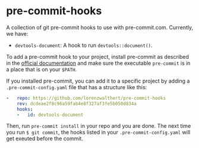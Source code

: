 
<!-- README.md is generated from README.Rmd. Please edit that file -->

# pre-commit-hooks

<!-- badges: start -->

<!-- badges: end -->

A collection of git pre-commit hooks to use with pre-commit.com.
Currently, we have:

  - `devtools-document`: A hook to run `devtools::document()`.

To add a pre-commit hook to your project, install pre-commit as
described in the [official documentation](https://pre-commit.com/#intro)
and make sure the executable `pre-commit` is in a place that is on your
`$PATH`.

If you installed pre-commit, you can add it to a specific project by
adding a `.pre-commit-config.yaml` file that has a structure like this:

``` yaml
-   repo: https://github.com/lorenzwalthert/pre-commit-hooks
    rev: dcdeae2f8c96a59fab4e8f327af3fe5b050d834a
    hooks: 
    -   id: devtools-document
```

Then, run `pre-commit install` in your repo and you are done. The next
time you run `$ git commit`, the hooks listed in your
`.pre-commit-config.yaml` will get exeuted before the commit.
